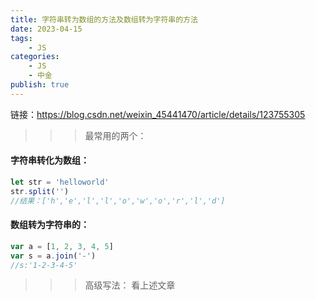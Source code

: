 ```yaml
---
title: 字符串转为数组的方法及数组转为字符串的方法
date: 2023-04-15
tags:
    - JS
categories:
    - JS
    - 中金
publish: true
---
```


链接：https://blog.csdn.net/weixin_45441470/article/details/123755305

> > > 最常用的两个：

#### 字符串转化为数组：

```js
let str = 'helloworld'
str.split('')
//结果：['h','e','l','l','o','w','o','r','l','d']
```

#### 数组转为字符串的：

```js
var a = [1, 2, 3, 4, 5]
var s = a.join('-')
//s:'1-2-3-4-5'
```

> > > 高级写法：
> > > 看上述文章
